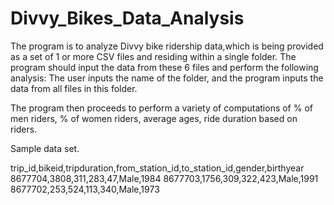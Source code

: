 # Divvy_Bikes_Data_Analysis

The program is to analyze Divvy bike ridership data,which is being provided as a set of 1 or more CSV files and
residing within a single folder. The program should input the data from these 6 files and perform the following
analysis: The user inputs the name of the folder, and the program inputs the data from all files in this folder. 

The program then proceeds to perform a variety of computations of % of men riders, % of women riders, average
ages, ride duration based on riders. 

Sample data set.

trip_id,bikeid,tripduration,from_station_id,to_station_id,gender,birthyear
8677704,3808,311,283,47,Male,1984
8677703,1756,309,322,423,Male,1991
8677702,253,524,113,340,Male,1973
